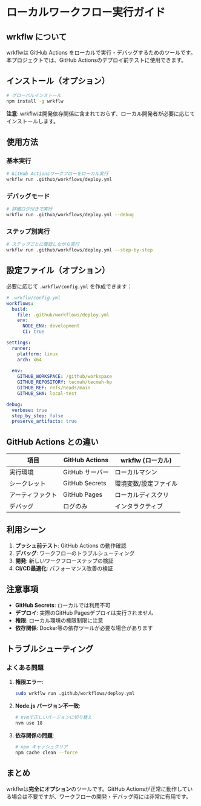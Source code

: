 # ローカルワークフロー実行ガイド

## wrkflw について

wrkflwは GitHub Actions をローカルで実行・デバッグするためのツールです。
本プロジェクトでは、GitHub Actionsのデプロイ前テストに使用できます。

## インストール（オプション）

```bash
# グローバルインストール
npm install -g wrkflw
```

**注意**: wrkflwは開発依存関係に含まれておらず、ローカル開発者が必要に応じてインストールします。

## 使用方法

### 基本実行
```bash
# GitHub Actionsワークフローをローカル実行
wrkflw run .github/workflows/deploy.yml
```

### デバッグモード
```bash
# 詳細ログ付きで実行
wrkflw run .github/workflows/deploy.yml --debug
```

### ステップ別実行
```bash
# ステップごとに確認しながら実行
wrkflw run .github/workflows/deploy.yml --step-by-step
```

## 設定ファイル（オプション）

必要に応じて `.wrkflw/config.yml` を作成できます：

```yaml
# .wrkflw/config.yml
workflows:
  build:
    file: .github/workflows/deploy.yml
    env:
      NODE_ENV: development
      CI: true

settings:
  runner:
    platform: linux
    arch: x64
  
  env:
    GITHUB_WORKSPACE: /github/workspace
    GITHUB_REPOSITORY: tecmah/tecmah-hp
    GITHUB_REF: refs/heads/main
    GITHUB_SHA: local-test

debug:
  verbose: true
  step_by_step: false
  preserve_artifacts: true
```

## GitHub Actions との違い

| 項目 | GitHub Actions | wrkflw (ローカル) |
|------|---------------|-------------------|
| 実行環境 | GitHub サーバー | ローカルマシン |
| シークレット | GitHub Secrets | 環境変数/設定ファイル |
| アーティファクト | GitHub Pages | ローカルディスクリ |
| デバッグ | ログのみ | インタラクティブ |

## 利用シーン

1. **プッシュ前テスト**: GitHub Actions の動作確認
2. **デバッグ**: ワークフローのトラブルシューティング
3. **開発**: 新しいワークフローステップの検証
4. **CI/CD最適化**: パフォーマンス改善の検証

## 注意事項

- **GitHub Secrets**: ローカルでは利用不可
- **デプロイ**: 実際のGitHub Pagesデプロイは実行されません
- **権限**: ローカル環境の権限制限に注意
- **依存関係**: Docker等の依存ツールが必要な場合があります

## トラブルシューティング

### よくある問題

1. **権限エラー**:
   ```bash
   sudo wrkflw run .github/workflows/deploy.yml
   ```

2. **Node.js バージョン不一致**:
   ```bash
   # nvmで正しいバージョンに切り替え
   nvm use 18
   ```

3. **依存関係の問題**:
   ```bash
   # npm キャッシュクリア
   npm cache clean --force
   ```

## まとめ

wrkflwは**完全にオプション**のツールです。GitHub Actionsが正常に動作している場合は不要ですが、ワークフローの開発・デバッグ時には非常に有用です。